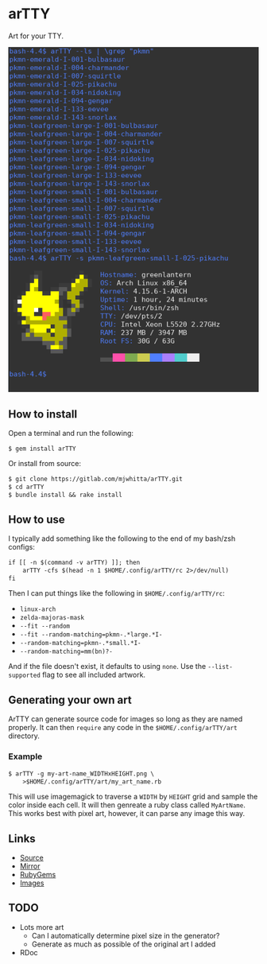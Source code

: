 # arTTY

Art for your TTY.

![Screenshot](imgs/screenshot.png)

## How to install

Open a terminal and run the following:

```
$ gem install arTTY
```

Or install from source:

```
$ git clone https://gitlab.com/mjwhitta/arTTY.git
$ cd arTTY
$ bundle install && rake install
```

## How to use

I typically add something like the following to the end of my bash/zsh
configs:

```
if [[ -n $(command -v arTTY) ]]; then
    arTTY -cfs $(head -n 1 $HOME/.config/arTTY/rc 2>/dev/null)
fi
```

Then I can put things like the following in `$HOME/.config/arTTY/rc`:

- `linux-arch`
- `zelda-majoras-mask`
- `--fit --random`
- `--fit --random-matching=pkmn-.*large.*I-`
- `--random-matching=pkmn-.*small.*I-`
- `--random-matching=mm(bn)?-`

And if the file doesn't exist, it defaults to using `none`. Use the
`--list-supported` flag to see all included artwork.

## Generating your own art

ArTTY can generate source code for images so long as they are named
properly. It can then `require` any code in the
`$HOME/.config/arTTY/art` directory.

### Example

```
$ arTTY -g my-art-name_WIDTHxHEIGHT.png \
    >$HOME/.config/arTTY/art/my_art_name.rb
```

This will use imagemagick to traverse a `WIDTH` by `HEIGHT` grid and
sample the color inside each cell. It will then genreate a ruby class
called `MyArtName`. This works best with pixel art, however, it can
parse any image this way.

## Links

- [Source](https://gitlab.com/mjwhitta/arTTY)
- [Mirror](https://github.com/mjwhitta/arTTY)
- [RubyGems](https://rubygems.org/gems/arTTY)
- [Images](https://gitlab.com/mjwhitta/arTTY_images)

## TODO

- Lots more art
    - Can I automatically determine pixel size in the generator?
    - Generate as much as possible of the original art I added
- RDoc
